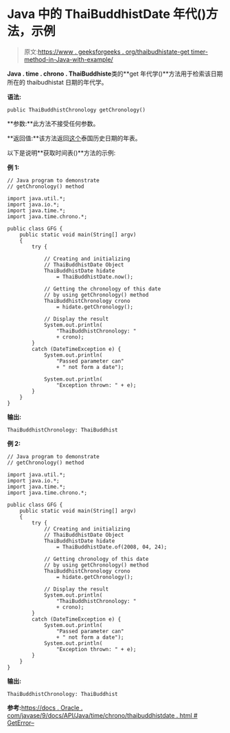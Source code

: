 # Java 中的 ThaiBuddhistDate 年代()方法，示例

> 原文:[https://www . geeksforgeeks . org/thaibudhistate-get timer-method-in-Java-with-example/](https://www.geeksforgeeks.org/thaibuddhistdate-getchronology-method-in-java-with-example/)

**Java . time . chrono . ThaiBuddhiste**类的**get 年代学()**方法用于检索该日期所在的 thaibudhistat 日期的年代学。

**语法:**

```
public ThaiBuddhistChronology getChronology()
```

**参数:**此方法不接受任何参数。

**返回值:**该方法返回[这个](https://www.geeksforgeeks.org/this-reference-in-java/)泰国历史日期的年表。

以下是说明**获取时间表()**方法的示例:

**例 1:**

```
// Java program to demonstrate
// getChronology() method

import java.util.*;
import java.io.*;
import java.time.*;
import java.time.chrono.*;

public class GFG {
    public static void main(String[] argv)
    {
        try {

            // Creating and initializing
            // ThaiBuddhistDate Object
            ThaiBuddhistDate hidate
                = ThaiBuddhistDate.now();

            // Getting the chronology of this date
            // by using getChronology() method
            ThaiBuddhistChronology crono
                = hidate.getChronology();

            // Display the result
            System.out.println(
                "ThaiBuddhistChronology: "
                + crono);
        }
        catch (DateTimeException e) {
            System.out.println(
                "Passed parameter can"
                + " not form a date");

            System.out.println(
                "Exception thrown: " + e);
        }
    }
}
```

**输出:**

```
ThaiBuddhistChronology: ThaiBuddhist

```

**例 2:**

```
// Java program to demonstrate
// getChronology() method

import java.util.*;
import java.io.*;
import java.time.*;
import java.time.chrono.*;

public class GFG {
    public static void main(String[] argv)
    {
        try {
            // Creating and initializing
            // ThaiBuddhistDate Object
            ThaiBuddhistDate hidate
                = ThaiBuddhistDate.of(2008, 04, 24);

            // Getting chronology of this date
            // by using getChronology() method
            ThaiBuddhistChronology crono
                = hidate.getChronology();

            // Display the result
            System.out.println(
                "ThaiBuddhistChronology: "
                + crono);
        }
        catch (DateTimeException e) {
            System.out.println(
                "Passed parameter can"
                + " not form a date");
            System.out.println(
                "Exception thrown: " + e);
        }
    }
}
```

**输出:**

```
ThaiBuddhistChronology: ThaiBuddhist

```

**参考:**[https://docs . Oracle . com/javase/9/docs/API/Java/time/chrono/thaibuddhistdate . html # GetError–](https://docs.oracle.com/javase/9/docs/api/java/time/chrono/ThaiBuddhistDate.html#getChronology--)